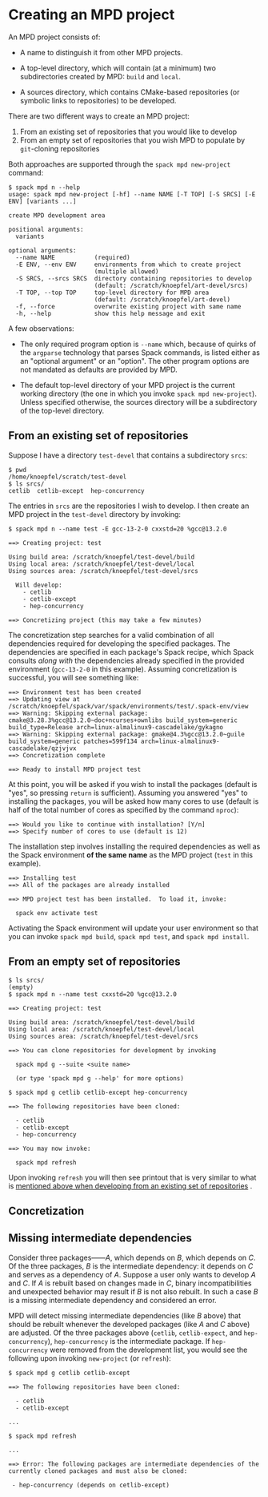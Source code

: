 # Creating an MPD project

An MPD project consists of:

- A name to distinguish it from other MPD projects.

- A top-level directory, which will contain (at a minimum) two
  subdirectories created by MPD: `build` and `local`.

- A sources directory, which contains CMake-based
  repositories (or symbolic links to repositories) to be developed.

There are two different ways to create an MPD project:

1. From an existing set of repositories that you would like to develop
2. From an empty set of repositories that you wish MPD to populate by `git`-cloning repositories

Both approaches are supported through the `spack mpd new-project` command:

```console
$ spack mpd n --help
usage: spack mpd new-project [-hf] --name NAME [-T TOP] [-S SRCS] [-E ENV] [variants ...]

create MPD development area

positional arguments:
  variants

optional arguments:
  --name NAME           (required)
  -E ENV, --env ENV     environments from which to create project
                        (multiple allowed)
  -S SRCS, --srcs SRCS  directory containing repositories to develop
                        (default: /scratch/knoepfel/art-devel/srcs)
  -T TOP, --top TOP     top-level directory for MPD area
                        (default: /scratch/knoepfel/art-devel)
  -f, --force           overwrite existing project with same name
  -h, --help            show this help message and exit
```

A few observations:

- The only required program option is `--name` which, because of
  quirks of the `argparse` technology that parses Spack commands, is
  listed either as an "optional argument" or an "option".  The other
  program options are not mandated as defaults are provided by MPD.

- The default top-level directory of your MPD project is the current
  working directory (the one in which you invoke `spack mpd
  new-project`).  Unless specified otherwise, the sources directory
  will be a subdirectory of the top-level directory.

## From an existing set of repositories

Suppose I have a directory `test-devel` that contains a subdirectory `srcs`:

```console
$ pwd
/home/knoepfel/scratch/test-devel
$ ls srcs/
cetlib  cetlib-except  hep-concurrency
```

The entries in `srcs` are the repositories I wish to develop.  I then create an MPD project in the `test-devel` directory by invoking:

```console
$ spack mpd n --name test -E gcc-13-2-0 cxxstd=20 %gcc@13.2.0

==> Creating project: test

Using build area: /scratch/knoepfel/test-devel/build
Using local area: /scratch/knoepfel/test-devel/local
Using sources area: /scratch/knoepfel/test-devel/srcs

  Will develop:
    - cetlib
    - cetlib-except
    - hep-concurrency

==> Concretizing project (this may take a few minutes)
```

The concretization step searches for a valid combination of all dependencies required for developing the specified packages.  The dependencies are specified in each package's Spack recipe, which Spack consults *along with* the dependencies already specified in the provided environment (`gcc-13-2-0` in this example).  Assuming concretization is successful, you will see something like:

```console
==> Environment test has been created
==> Updating view at /scratch/knoepfel/spack/var/spack/environments/test/.spack-env/view
==> Warning: Skipping external package: cmake@3.28.3%gcc@13.2.0~doc+ncurses+ownlibs build_system=generic build_type=Release arch=linux-almalinux9-cascadelake/gykagno
==> Warning: Skipping external package: gmake@4.3%gcc@13.2.0~guile build_system=generic patches=599f134 arch=linux-almalinux9-cascadelake/qzjvjvx
==> Concretization complete

==> Ready to install MPD project test
```

At this point, you will be asked if you wish to install the packages (default is "yes", so pressing `return` is sufficient).  Assuming you answered "yes" to installing the packages, you will be asked how many cores to use (default is half of the total number of cores as specified by the command `nproc`):

```
==> Would you like to continue with installation? [Y/n] 
==> Specify number of cores to use (default is 12)
```

The installation step involves installing the required dependencies as well as the Spack environment **of the same name** as the MPD project (`test` in this example).

```console
==> Installing test
==> All of the packages are already installed

==> MPD project test has been installed.  To load it, invoke:

  spack env activate test

```

Activating the Spack environment will update your user environment so that you can invoke `spack mpd build`, `spack mpd test`, and `spack mpd install`.

## From an empty set of repositories

```console
$ ls srcs/
(empty)
$ spack mpd n --name test cxxstd=20 %gcc@13.2.0

==> Creating project: test

Using build area: /scratch/knoepfel/test-devel/build
Using local area: /scratch/knoepfel/test-devel/local
Using sources area: /scratch/knoepfel/test-devel/srcs

==> You can clone repositories for development by invoking

  spack mpd g --suite <suite name>

  (or type 'spack mpd g --help' for more options)

$ spack mpd g cetlib cetlib-except hep-concurrency

==> The following repositories have been cloned:

  - cetlib
  - cetlib-except
  - hep-concurrency

==> You may now invoke:

  spack mpd refresh
```

Upon invoking `refresh` you will then see printout that is very similar to what is [mentioned above when developing from an existing set of repositories](#from-an-existing-set-of-repositories) .

## Concretization

## Missing intermediate dependencies

Consider three packages——*A*, which depends on *B*, which depends on *C*.  Of the three packages, *B* is the intermediate dependency: it depends on *C* and serves as a dependency of *A*.  Suppose a user only wants to develop *A* and *C*.  If *A* is rebuilt based on changes made in *C*, binary incompatibilities and unexpected behavior may result if *B* is not also rebuilt.  In such a case *B* is a missing intermediate dependency and considered an error.

MPD will detect missing intermediate dependencies (like *B* above) that should be rebuilt whenever the developed packages (like *A* and *C* above) are adjusted.  Of the three packages above (`cetlib`, `cetlib-expect`, and `hep-concurrency`), `hep-concurrency` is the intermediate package.  If `hep-concurrency` were removed from the development list, you would see the following upon invoking `new-project` (or `refresh`):

```console
$ spack mpd g cetlib cetlib-except
                                                                    
==> The following repositories have been cloned:               
                                                                     
  - cetlib                                                            
  - cetlib-except

...

$ spack mpd refresh

...

==> Error: The following packages are intermediate dependencies of the
currently cloned packages and must also be cloned:

 - hep-concurrency (depends on cetlib-except)

```

